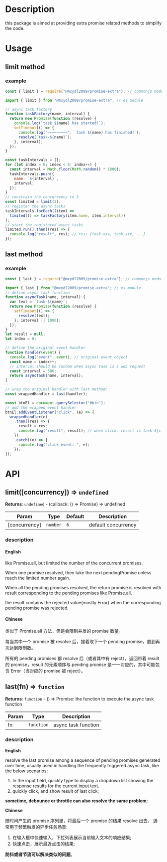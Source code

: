 # Description

this package is aimed at providing extra promise related methods to simplify the code.

# Usage

## limit method

### example

```js
const { limit } = require("@mxydl2009/promise-extra"); // commonjs module

import { limit } from "@mxydl2009/promise-extra"; // es module

// async task factory
function taskFactory(name, interval) {
  return new Promise(function (resolve) {
    console.log(`task ${name} has started!`);
    setTimeout(() => {
      console.log("~~~~~~~~~", `task ${name} has finished!`);
      resolve(`task-${name}`);
    }, interval);
  });
}

const taskIntervals = [];
for (let index = 0; index < 8; index++) {
  const interval = Math.floor(Math.random() * 1800);
  taskIntervals.push({
    name: `${interval}`,
    interval,
  });
}
// constrain the concurrency to 3
const limited = limit(3);
// register the async tasks
taskIntervals.forEach((item) =>
  limited(() => taskFactory(item.name, item.interval))
);
// start the registered async tasks
limited.run().then((res) => {
  console.log("result", res); // res: [task-xxx, task-xxx, ...]
});
```

## last method

### example

```js
const { last } = require("@mxydl2009/promise-extra"); // commonjs module

import { last } from "@mxydl2009/promise-extra"; // es module
// define async task function
function asyncTask(name, interval) {
  var text = `task-${name}`;
  return new Promise(function (resolve) {
    setTimeout(() => {
      resolve(text);
    }, interval || 1000);
  });
}
let result = null;
let index = 0;

// define the original event handler
function handler(event) {
  console.log("event", event); // original event object
  const name = index++;
  // interval should be random when async task is a web request
  const interval = 500;
  return asyncTask(name, interval);
}

// wrap the original handler with last method;
const wrappedHandler = last(handler);

const btnEl = document.querySelector("#btn");
// add the wrapped event handler
btnEl.addEventListener("click", (e) => {
  wrappedHandler(e)
    .then((res) => {
      result = res;
      console.log("result", result); // when click, result is task-${click times}, when quickly click btnEl 8 times, result is "task-7", because the previous 7 click are all aborted.
    })
    .catch((e) => {
      console.log("click event: ", e);
    });
});
```

# API

## limit([concurrency]) ⇒ <code>undefined</code>

**Returns**: <code>undefined</code> - (callback: () => Promise) => undefined

| Param         | Type                | Default        | Description         |
| ------------- | ------------------- | -------------- | ------------------- |
| [concurrency] | <code>number</code> | <code>6</code> | default concurrency |

### description

#### English

like Promise.all, but limited the number of the concurrent promises.

When one promise resolved, then take the next pendingPromise unless reach the limited number again.

When all the pending promises resolved, the return promise is resolved with result corresponding to the pending promises like Promise.all.

the result contains the rejected value(mostly Error) when the corresponding pending promise was rejected.

#### Chinese

类似于 Promise.all 方法，但是会限制并发的 promise 数量。

每当其中一个 promise 被 resolve 后，接着取下一个 pending promise，直到再次达到限制数。

所有的 pending promises 都 resolve 后（或者其中有 reject），返回带着 result 的 promise，result 的元素顺序与 pending promise 是一一对应的，其中可能包含 Error（当对应的 promise 被 reject）。

## last(fn) ⇒ <code>function</code>

**Returns**: <code>function</code> - () => Promise<any>: the function to execute the async task function

| Param | Type                  | Description         |
| ----- | --------------------- | ------------------- |
| fn    | <code>function</code> | async task function |

### description

**English**

resolve the last promise among a sequence of pending promises generated over time,
usually used in handling the frequently triggered async task, like the below scenarios:

1. In the input field, quickly type to display a dropdown list showing the response results for the current input text.
2. quickly click, and show result of last click;

**sometime, debounce or throttle can also resolve the same problem**;

**Chinese**

随时间产生的 promise 序列里，将最后一个 promise 的结果 resolve 出去。
通常用于频繁触发的异步任务场景:

1. 在输入框中快速输入，下拉列表展示当前输入文本的响应结果;
2. 快速点击，展示最近点击的结果;

**防抖或者节流可以解决类似的问题**。
